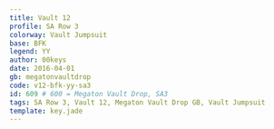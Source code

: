 ```yaml
---
title: Vault 12
profile: SA Row 3
colorway: Vault Jumpsuit
base: BFK
legend: YY
author: 00keys
date: 2016-04-01
gb: megatonvaultdrop
code: v12-bfk-yy-sa3
id: 609 # 600 = Megaton Vault Drop, SA3
tags: SA Row 3, Vault 12, Megaton Vault Drop GB, Vault Jumpsuit
template: key.jade
---
```





